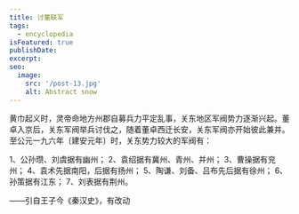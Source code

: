 ```yaml
---
title: 讨董联军
tags:
  - encyclopedia
isFeatured: true
publishDate: 
excerpt: 
seo:
  image:
    src: '/post-13.jpg'
    alt: Abstract snow
---
```


黄巾起义时，灵帝命地方州郡自募兵力平定乱事，关东地区军阀势力逐渐兴起。董卓入京后，关东军阀举兵讨伐之，随着董卓西迁长安，关东军阀亦开始彼此兼并。至公元一九六年〔建安元年〕时，关东势力较大的军阀有：

1、公孙瓒、刘虞据有幽州；
2、袁绍据有冀州、青州、并州；
3、曹操据有兖州；
4、袁术先据南阳，后据有扬州；
5、陶谦、刘备、吕布先后据有徐州；
6、孙策据有江东；
7、刘表据有荆州。

——引自王子今《秦汉史》，有改动
